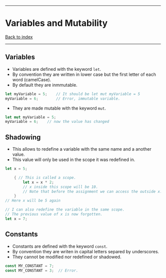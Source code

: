 
---
# Variables and Mutability

[Back to index](../README.md)

---

## Variables
- Variables are defined with the keyword `let`.
- By convention they are written in lower case but the first letter of each word (camelCase).
- By default they are inmmutable.
```Rust
let myVariable = 5;    // It should be let mut myVariable = 5
myVariable = 6;        // Error, immutable variable.
```
- They are made mutable with the keyword `mut`.
```Rust
let mut myVariable = 5;
myVariable = 6;    // now the value has changed
```

## Shadowing
- This allows to redefine a variable with the same name and a another value.
- This value will only be used in the scope it was redefined in.
  
```Rust
let x = 5;

    { // This is called a scope.
        let x = x * 2;
        // x inside this scope will be 10.
        // Note that before the assignment we can access the outside x.
    }
// Here x will be 5 again

// I can also redefine the variable in the same scope.
// The previous value of x is now forgotten.
let x = 7;
```

## Constants
- Constants are defined with the keyword `const`.
- By convention they are writen in capital letters separed by underscores.
- They cannot be modified nor redefined or shadowed.
```Rust
const MY_CONSTANT = 7;
const MY_CONSTANT = 3;  // Error.
```